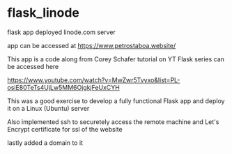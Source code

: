 # flask_linode

flask app deployed linode.com server

app can be accessed at https://www.petrostaboa.website/

This app is a code along from Corey Schafer tutorial on YT Flask series can be accessed here

https://www.youtube.com/watch?v=MwZwr5Tvyxo&list=PL-osiE80TeTs4UjLw5MM6OjgkjFeUxCYH

This was a good exercise to develop a fully functional Flask app and deploy it on a Linux (Ubuntu) server

Also implemented ssh to securetely access the remote machine  and Let's Encrypt certificate for ssl of the website

lastly added a domain to it
